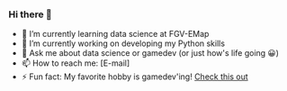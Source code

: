 ### Hi there 👋

- 🌱 I’m currently learning data science at FGV-EMap 
- 🔭 I’m currently working on developing my Python skills
- 💬 Ask me about data science or gamedev (or just how's life going 😀)
- 📫 How to reach me: [E-mail]
- ⚡ Fun fact: My favorite hobby is gamedev'ing! [Check this out](https://lfzinho.itch.io/)
